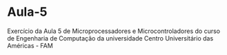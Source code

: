 # Aula-5
Exercício da Aula 5 de Microprocessadores e Microcontroladores do curso de Engenharia de Computação da universidade Centro Universitário das Américas - FAM
